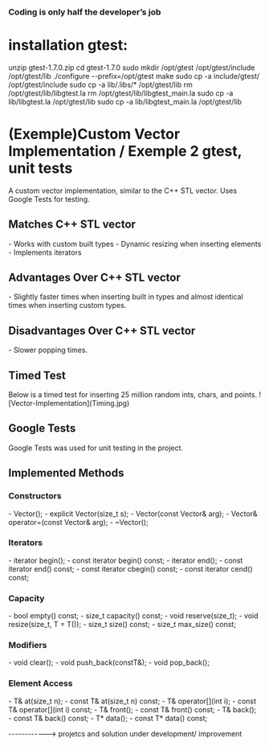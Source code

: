 ### Coding is only half the developer’s job

# installation gtest: 

unzip gtest-1.7.0.zip
cd gtest-1.7.0
sudo mkdir /opt/gtest /opt/gtest/include /opt/gtest/lib
./configure --prefix=/opt/gtest
make
sudo cp -a include/gtest/ /opt/gtest/include
sudo cp -a lib/.libs/* /opt/gtest/lib
rm /opt/gtest/lib/libgtest.la
rm /opt/gtest/lib/libgtest_main.la
sudo cp -a lib/libgtest.la /opt/gtest/lib
sudo cp -a lib/libgtest_main.la /opt/gtest/lib

# (Exemple)Custom Vector Implementation / Exemple 2 gtest, unit tests

A custom vector implementation, similar to the C++ STL vector. Uses Google Tests for testing.

<h2>Matches C++ STL vector</h2>
- Works with custom built types
- Dynamic resizing when inserting elements
- Implements iterators

<h2>Advantages Over C++ STL vector</h2>
- Slightly faster times when inserting built in types and almost identical times when inserting custom types.

<h2>Disadvantages Over C++ STL vector</h2>
- Slower popping times.

<h2>Timed Test</h2>
Below is a timed test for inserting 25 million random ints, chars, and points.
![Vector-Implementation](Timing.jpg)

<h2>Google Tests</h2>
Google Tests was used for unit testing in the project.

<h2>Implemented Methods</h2>
<h3>Constructors</h3>
- Vector();
- explicit Vector(size_t s);
- Vector(const Vector& arg);
- Vector<T>& operator=(const Vector<T>& arg);
- ~Vector();
<h3>Iterators</h3>
- iterator begin();
- const iterator begin() const;
- iterator end();
- const iterator end() const;
- const iterator cbegin() const;
- const iterator cend() const;
<h3>Capacity</h3>
- bool empty() const;
- size_t capacity() const;
- void reserve(size_t);
- void resize(size_t, T = T());
- size_t size() const;
- size_t max_size() const;
<h3>Modifiers</h3>
- void clear();
- void push_back(constT&);
- void pop_back();
<h3>Element Access</h3>
- T& at(size_t n);
- const T& at(size_t n) const;
- T& operator[](int i);
- const T& operator[](int i) const;
- T& front();
- const T& front() const;
- T& back();
- const T& back() const;
- T* data();
- const T* data() const;



------------> projetcs and solution under development/ improvement

